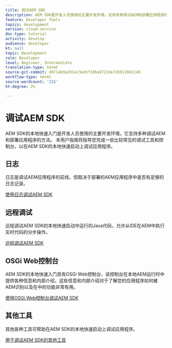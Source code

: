 ```yaml
---
title: 调试AEM SDK
description: AEM SDK是开发人员使用的主要开发环境，支持多种调试AEM和部署应用程序的方法。
feature: Developer Tools
topics: development
version: cloud-service
doc-type: tutorial
activity: develop
audience: developer
kt: null
topic: Development
role: Developer
level: Beginner, Intermediate
translation-type: tm+mt
source-git-commit: d9714b9a291ec3ee5f3dba9723de72bb120d2149
workflow-type: tm+mt
source-wordcount: '215'
ht-degree: 2%

---
```



# 调试AEM SDK

AEM SDK的本地快速入门是开发人员使用的主要开发环境，它支持多种调试AEM和部署应用程序的方法。 本用户指南将指导您完成一些比较常见的调试工具和控制台，以在AEM SDK的本地快速启动上调试应用程序。

## 日志

日志是调试AEM应用程序的前线，但取决于部署的AEM应用程序中是否有足够的日志记录。

[使用日志调试AEM SDK](./logs.md)

## 远程调试

远程调试AEM SDK的本地快速启动中运行的Java代码，允许从IDE在AEM中执行实时代码的分步操作。

[远程调试AEM SDK](./remote-debugging.md)

## OSGi Web控制台

AEM SDK的本地快速入门具有OSGi Web控制台，该控制台在本地AEM运行时中提供各种信息和内部介绍，这些信息和内部介绍对于了解您的应用程序如何被AEM识别以及在中的功能非常有用。

[使用OSGi Web控制台调试AEM SDK](./osgi-web-consoles.md)

## 其他工具

其他各种工具可帮助在AEM SDK的本地快速启动上调试应用程序。

[用于调试AEM SDK的其他工具](./other-tools.md)

